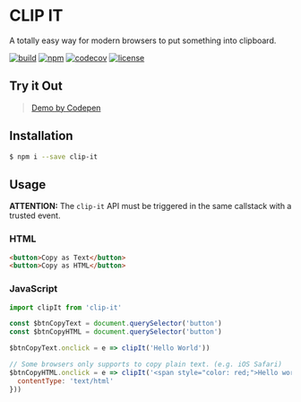 # CLIP IT

A totally easy way for modern browsers to put something into clipboard.

[![build](https://travis-ci.org/Dafrok/clip-it.svg?branch=master)]()
[![npm](https://img.shields.io/npm/v/clip-it.svg)](https://www.npmjs.com/package/clip-it)
[![codecov](https://codecov.io/gh/Dafrok/clip-it/branch/master/graph/badge.svg)](https://codecov.io/gh/Dafrok/clip-it)
[![license](https://img.shields.io/github/license/mashape/apistatus.svg)]()


## Try it Out

> [Demo by Codepen](https://codepen.io/Dafrok/full/jaQZME/)

## Installation

```bash
$ npm i --save clip-it
```

## Usage

**ATTENTION:** The `clip-it` API must be triggered in the same callstack with a trusted event.

### HTML

```html
<button>Copy as Text</button>
<button>Copy as HTML</button>
```

### JavaScript

```javascript
import clipIt from 'clip-it'

const $btnCopyText = document.querySelector('button')
const $btnCopyHTML = document.querySelector('button')

$btnCopyText.onclick = e => clipIt('Hello World'))

// Some browsers only supports to copy plain text. (e.g. iOS Safari)
$btnCopyHTML.onclick = e => clipIt('<span style="color: red;">Hello world!</span>', {
  contentType: 'text/html'
}))
```

<div hidden>
<script>
console.log('Just clip it.');
</script>
</div>
